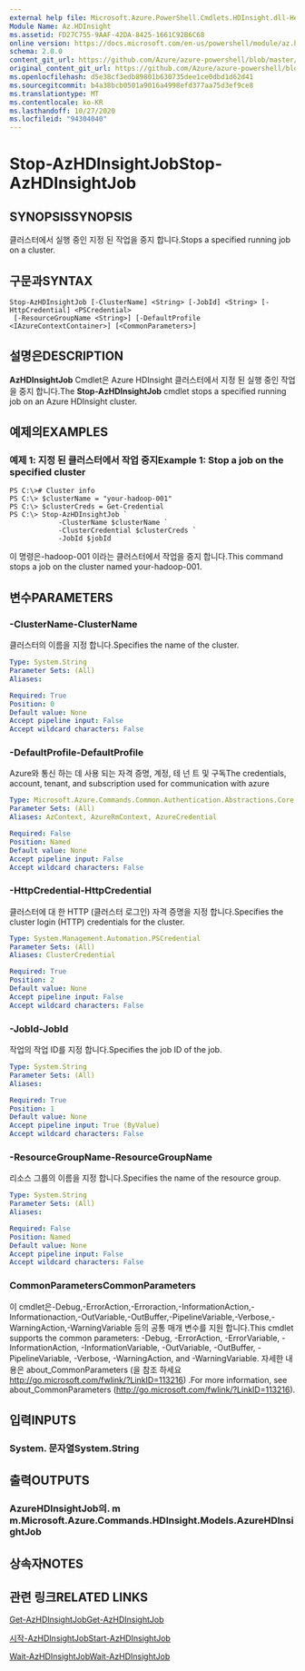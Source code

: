 ```yaml
---
external help file: Microsoft.Azure.PowerShell.Cmdlets.HDInsight.dll-Help.xml
Module Name: Az.HDInsight
ms.assetid: FD27C755-9AAF-42DA-8425-1661C92B6C68
online version: https://docs.microsoft.com/en-us/powershell/module/az.hdinsight/stop-azhdinsightjob
schema: 2.0.0
content_git_url: https://github.com/Azure/azure-powershell/blob/master/src/HDInsight/HDInsight/help/Stop-AzHDInsightJob.md
original_content_git_url: https://github.com/Azure/azure-powershell/blob/master/src/HDInsight/HDInsight/help/Stop-AzHDInsightJob.md
ms.openlocfilehash: d5e38cf3edb89801b630735dee1ce0dbd1d62d41
ms.sourcegitcommit: b4a38bcb0501a9016a4998efd377aa75d3ef9ce8
ms.translationtype: MT
ms.contentlocale: ko-KR
ms.lasthandoff: 10/27/2020
ms.locfileid: "94304040"
---
```

# <span data-ttu-id="1dee5-101">Stop-AzHDInsightJob</span><span class="sxs-lookup"><span data-stu-id="1dee5-101">Stop-AzHDInsightJob</span></span>

## <span data-ttu-id="1dee5-102">SYNOPSIS</span><span class="sxs-lookup"><span data-stu-id="1dee5-102">SYNOPSIS</span></span>
<span data-ttu-id="1dee5-103">클러스터에서 실행 중인 지정 된 작업을 중지 합니다.</span><span class="sxs-lookup"><span data-stu-id="1dee5-103">Stops a specified running job on a cluster.</span></span>

## <span data-ttu-id="1dee5-104">구문과</span><span class="sxs-lookup"><span data-stu-id="1dee5-104">SYNTAX</span></span>

```
Stop-AzHDInsightJob [-ClusterName] <String> [-JobId] <String> [-HttpCredential] <PSCredential>
 [-ResourceGroupName <String>] [-DefaultProfile <IAzureContextContainer>] [<CommonParameters>]
```

## <span data-ttu-id="1dee5-105">설명은</span><span class="sxs-lookup"><span data-stu-id="1dee5-105">DESCRIPTION</span></span>
<span data-ttu-id="1dee5-106">**AzHDInsightJob** Cmdlet은 Azure HDInsight 클러스터에서 지정 된 실행 중인 작업을 중지 합니다.</span><span class="sxs-lookup"><span data-stu-id="1dee5-106">The **Stop-AzHDInsightJob** cmdlet stops a specified running job on an Azure HDInsight cluster.</span></span>

## <span data-ttu-id="1dee5-107">예제의</span><span class="sxs-lookup"><span data-stu-id="1dee5-107">EXAMPLES</span></span>

### <span data-ttu-id="1dee5-108">예제 1: 지정 된 클러스터에서 작업 중지</span><span class="sxs-lookup"><span data-stu-id="1dee5-108">Example 1: Stop a job on the specified cluster</span></span>
```
PS C:\># Cluster info
PS C:\> $clusterName = "your-hadoop-001"
PS C:\> $clusterCreds = Get-Credential
PS C:\> Stop-AzHDInsightJob `
            -ClusterName $clusterName `
            -ClusterCredential $clusterCreds `
            -JobId $jobId
```

<span data-ttu-id="1dee5-109">이 명령은-hadoop-001 이라는 클러스터에서 작업을 중지 합니다.</span><span class="sxs-lookup"><span data-stu-id="1dee5-109">This command stops a job on the cluster named your-hadoop-001.</span></span>

## <span data-ttu-id="1dee5-110">변수</span><span class="sxs-lookup"><span data-stu-id="1dee5-110">PARAMETERS</span></span>

### <span data-ttu-id="1dee5-111">-ClusterName</span><span class="sxs-lookup"><span data-stu-id="1dee5-111">-ClusterName</span></span>
<span data-ttu-id="1dee5-112">클러스터의 이름을 지정 합니다.</span><span class="sxs-lookup"><span data-stu-id="1dee5-112">Specifies the name of the cluster.</span></span>

```yaml
Type: System.String
Parameter Sets: (All)
Aliases:

Required: True
Position: 0
Default value: None
Accept pipeline input: False
Accept wildcard characters: False
```

### <span data-ttu-id="1dee5-113">-DefaultProfile</span><span class="sxs-lookup"><span data-stu-id="1dee5-113">-DefaultProfile</span></span>
<span data-ttu-id="1dee5-114">Azure와 통신 하는 데 사용 되는 자격 증명, 계정, 테 넌 트 및 구독</span><span class="sxs-lookup"><span data-stu-id="1dee5-114">The credentials, account, tenant, and subscription used for communication with azure</span></span>

```yaml
Type: Microsoft.Azure.Commands.Common.Authentication.Abstractions.Core.IAzureContextContainer
Parameter Sets: (All)
Aliases: AzContext, AzureRmContext, AzureCredential

Required: False
Position: Named
Default value: None
Accept pipeline input: False
Accept wildcard characters: False
```

### <span data-ttu-id="1dee5-115">-HttpCredential</span><span class="sxs-lookup"><span data-stu-id="1dee5-115">-HttpCredential</span></span>
<span data-ttu-id="1dee5-116">클러스터에 대 한 HTTP (클러스터 로그인) 자격 증명을 지정 합니다.</span><span class="sxs-lookup"><span data-stu-id="1dee5-116">Specifies the cluster login (HTTP) credentials for the cluster.</span></span>

```yaml
Type: System.Management.Automation.PSCredential
Parameter Sets: (All)
Aliases: ClusterCredential

Required: True
Position: 2
Default value: None
Accept pipeline input: False
Accept wildcard characters: False
```

### <span data-ttu-id="1dee5-117">-JobId</span><span class="sxs-lookup"><span data-stu-id="1dee5-117">-JobId</span></span>
<span data-ttu-id="1dee5-118">작업의 작업 ID를 지정 합니다.</span><span class="sxs-lookup"><span data-stu-id="1dee5-118">Specifies the job ID of the job.</span></span>

```yaml
Type: System.String
Parameter Sets: (All)
Aliases:

Required: True
Position: 1
Default value: None
Accept pipeline input: True (ByValue)
Accept wildcard characters: False
```

### <span data-ttu-id="1dee5-119">-ResourceGroupName</span><span class="sxs-lookup"><span data-stu-id="1dee5-119">-ResourceGroupName</span></span>
<span data-ttu-id="1dee5-120">리소스 그룹의 이름을 지정 합니다.</span><span class="sxs-lookup"><span data-stu-id="1dee5-120">Specifies the name of the resource group.</span></span>

```yaml
Type: System.String
Parameter Sets: (All)
Aliases:

Required: False
Position: Named
Default value: None
Accept pipeline input: False
Accept wildcard characters: False
```

### <span data-ttu-id="1dee5-121">CommonParameters</span><span class="sxs-lookup"><span data-stu-id="1dee5-121">CommonParameters</span></span>
<span data-ttu-id="1dee5-122">이 cmdlet은-Debug,-ErrorAction,-Erroraction,-InformationAction,-Informationaction,-OutVariable,-OutBuffer,-PipelineVariable,-Verbose,-WarningAction,-WarningVariable 등의 공통 매개 변수를 지원 합니다.</span><span class="sxs-lookup"><span data-stu-id="1dee5-122">This cmdlet supports the common parameters: -Debug, -ErrorAction, -ErrorVariable, -InformationAction, -InformationVariable, -OutVariable, -OutBuffer, -PipelineVariable, -Verbose, -WarningAction, and -WarningVariable.</span></span> <span data-ttu-id="1dee5-123">자세한 내용은 about_CommonParameters (을 참조 하세요 http://go.microsoft.com/fwlink/?LinkID=113216) .</span><span class="sxs-lookup"><span data-stu-id="1dee5-123">For more information, see about_CommonParameters (http://go.microsoft.com/fwlink/?LinkID=113216).</span></span>

## <span data-ttu-id="1dee5-124">입력</span><span class="sxs-lookup"><span data-stu-id="1dee5-124">INPUTS</span></span>

### <span data-ttu-id="1dee5-125">System. 문자열</span><span class="sxs-lookup"><span data-stu-id="1dee5-125">System.String</span></span>

## <span data-ttu-id="1dee5-126">출력</span><span class="sxs-lookup"><span data-stu-id="1dee5-126">OUTPUTS</span></span>

### <span data-ttu-id="1dee5-127">AzureHDInsightJob의. m m.</span><span class="sxs-lookup"><span data-stu-id="1dee5-127">Microsoft.Azure.Commands.HDInsight.Models.AzureHDInsightJob</span></span>

## <span data-ttu-id="1dee5-128">상속자</span><span class="sxs-lookup"><span data-stu-id="1dee5-128">NOTES</span></span>

## <span data-ttu-id="1dee5-129">관련 링크</span><span class="sxs-lookup"><span data-stu-id="1dee5-129">RELATED LINKS</span></span>

[<span data-ttu-id="1dee5-130">Get-AzHDInsightJob</span><span class="sxs-lookup"><span data-stu-id="1dee5-130">Get-AzHDInsightJob</span></span>](./Get-AzHDInsightJob.md)

[<span data-ttu-id="1dee5-131">시작-AzHDInsightJob</span><span class="sxs-lookup"><span data-stu-id="1dee5-131">Start-AzHDInsightJob</span></span>](./Start-AzHDInsightJob.md)

[<span data-ttu-id="1dee5-132">Wait-AzHDInsightJob</span><span class="sxs-lookup"><span data-stu-id="1dee5-132">Wait-AzHDInsightJob</span></span>](./Wait-AzHDInsightJob.md)


